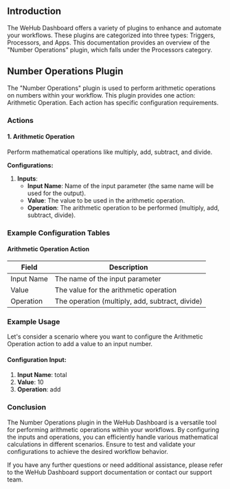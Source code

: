
## Introduction
The WeHub Dashboard offers a variety of plugins to enhance and automate your workflows. These plugins are categorized into three types: Triggers, Processors, and Apps. This documentation provides an overview of the "Number Operations" plugin, which falls under the Processors category.

## Number Operations Plugin
The "Number Operations" plugin is used to perform arithmetic operations on numbers within your workflow. This plugin provides one action: Arithmetic Operation. Each action has specific configuration requirements.

### Actions

#### 1. Arithmetic Operation
Perform mathematical operations like multiply, add, subtract, and divide.

**Configurations:**
1. **Inputs**:
   - **Input Name**: Name of the input parameter (the same name will be used for the output).
   - **Value**: The value to be used in the arithmetic operation.
   - **Operation**: The arithmetic operation to be performed (multiply, add, subtract, divide).

### Example Configuration Tables

#### Arithmetic Operation Action
| Field         | Description                             |
|---------------|-----------------------------------------|
| Input Name    | The name of the input parameter         |
| Value         | The value for the arithmetic operation  |
| Operation     | The operation (multiply, add, subtract, divide) |

### Example Usage
Let's consider a scenario where you want to configure the Arithmetic Operation action to add a value to an input number.

#### Configuration Input:
1. **Input Name**: total
2. **Value**: 10
3. **Operation**: add

### Conclusion
The Number Operations plugin in the WeHub Dashboard is a versatile tool for performing arithmetic operations within your workflows. By configuring the inputs and operations, you can efficiently handle various mathematical calculations in different scenarios. Ensure to test and validate your configurations to achieve the desired workflow behavior.

If you have any further questions or need additional assistance, please refer to the WeHub Dashboard support documentation or contact our support team.